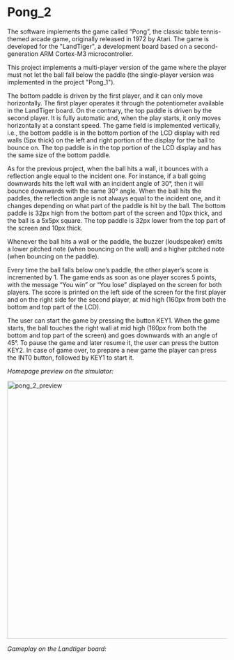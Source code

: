 # Pong_2
The software implements the game called “Pong”, the classic table tennis-themed arcade game, originally released in 1972 by Atari. The game is developed for the "LandTiger", a development board based on a second-generation ARM Cortex-M3 microcontroller.

This project implements a multi-player version of the game where the player must not let the ball fall below the paddle (the single-player version was implemented in the project "Pong_1").

The bottom paddle is driven by the first player, and it can only move horizontally. The first player operates it through the potentiometer available in the LandTiger board.
On the contrary, the top paddle is driven by the second player. It is fully automatic and, when the play starts, it only moves horizontally at a constant speed.
The game field is implemented vertically, i.e., the bottom paddle is in the bottom portion of the LCD display with red walls (5px thick) on the left and right portion of the display for the ball to bounce on. The top paddle is in the top portion of the LCD display and has the same size of the bottom paddle.

As for the previous project, when the ball hits a wall, it bounces with a reflection angle equal to the incident one. For instance, if a ball going downwards hits the left wall with an incident angle of 30°, then it will bounce downwards with the same 30° angle.
When the ball hits the paddles, the reflection angle is not always equal to the incident one, and it changes depending on what part of the paddle is hit by the ball.
The bottom paddle is 32px high from the bottom part of the screen and 10px thick, and the ball is a 5x5px square. The top paddle is 32px lower from the top part of the screen and 10px thick.

Whenever the ball hits a wall or the paddle, the buzzer (loudspeaker) emits a lower pitched note (when bouncing on the wall) and a higher pitched note (when bouncing on the paddle).

Every time the ball falls below one’s paddle, the other player’s score is incremented by 1. The game ends as soon as one player scores 5 points, with the message “You win” or “You lose” displayed on the screen for both players. The score is printed on the left side of the screen for the first player and on the right side for the second player, at mid high (160px from both the bottom and top part of the LCD).

The user can start the game by pressing the button KEY1. When the game starts, the ball touches the right wall at mid high (160px from both the bottom and top part of the screen) and goes downwards with an angle of 45°. To pause the game and later resume it, the user can press the button KEY2. In case of game over, to prepare a new game the player can press the INT0 button, followed by KEY1 to start it.

_Homepage preview on the simulator:_

<img width="591" alt="pong_2_preview" src="https://user-images.githubusercontent.com/22116863/149555396-6699769f-a0cd-45e0-bdad-483924adc4cd.png">

_Gameplay on the Landtiger board:_

